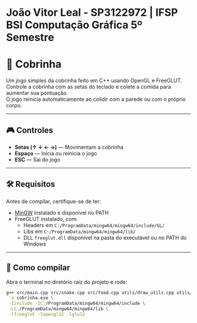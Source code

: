 # João Vitor Leal - SP3122972 | IFSP BSI Computação Gráfica 5º Semestre  
# 🐍 Cobrinha

Um jogo simples da cobrinha feito em C++ usando OpenGL e FreeGLUT.  
Controle a cobrinha com as setas do teclado e colete a comida para aumentar sua pontuação.  
O jogo reinicia automaticamente ao colidir com a parede ou com o próprio corpo.

---

## 🎮 Controles

- **Setas (↑ ↓ ← →)** — Movimentam a cobrinha  
- **Espaço** — Inicia ou reinicia o jogo  
- **ESC** — Sai do jogo

---

## 🛠️ Requisitos

Antes de compilar, certifique-se de ter:

- [MinGW](http://www.mingw.org/) instalado e disponível no PATH  
- FreeGLUT instalado, com:  
  - Headers em `C:/ProgramData/mingw64/mingw64/include/GL/`  
  - Libs em `C:/ProgramData/mingw64/mingw64/lib/`  
  - DLL `freeglut.dll` disponível na pasta do executável ou no PATH do Windows

---

## 🧱 Como compilar

Abra o terminal no diretório raiz do projeto e rode:

```bash
g++ src/main.cpp src/snake.cpp src/food.cpp utils/draw_utils.cpp utils/keycallback.cpp \
 -o cobrinha.exe \
 -Iinclude -IC:/ProgramData/mingw64/mingw64/include \
 -LC:/ProgramData/mingw64/mingw64/lib \
 -lfreeglut -lopengl32 -lglu32
